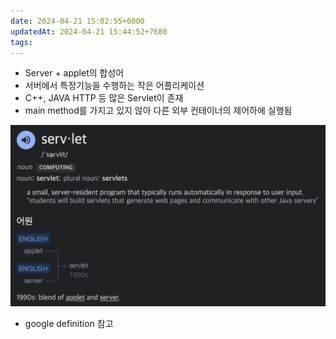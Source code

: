 ```yaml
---
date: 2024-04-21 15:02:55+0000
updatedAt: 2024-04-21 15:44:52+7680
tags: 
---
```

- Server + applet의 합성어
- 서버에서 특정기능을 수행하는 작은 어플리케이션
- C++, JAVA HTTP 등 많은 Servlet이 존재
- main method를 가지고 있지 않아 다른 외부 컨테이너의 제어하에 실행됨

![center|600](real-resource-image/Pasted%20image%2020231122220847.png)
- google definition 참고